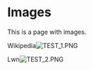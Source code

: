
# Images
This is a page with images.

Wikipedia![TEST_1.PNG](file://C:/Storage/Repositories/OneGitNote/OneNoteParser.Tester/bin/Debug/img/test_1.png)


Lwn![TEST_2.PNG](file://C:/Storage/Repositories/OneGitNote/OneNoteParser.Tester/bin/Debug/img/test_2.png)

